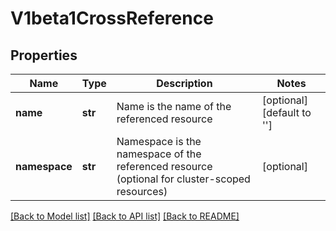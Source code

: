# V1beta1CrossReference

## Properties

| Name          | Type    | Description                                                                                   | Notes                      |
|---------------|---------|-----------------------------------------------------------------------------------------------|----------------------------|
| **name**      | **str** | Name is the name of the referenced resource                                                   | [optional] [default to ''] |
| **namespace** | **str** | Namespace is the namespace of the referenced resource (optional for cluster-scoped resources) | [optional]                 |

[[Back to Model list]](../README.md#documentation-for-models) [[Back to API list]](../README.md#documentation-for-api-endpoints) [[Back to README]](../README.md)
